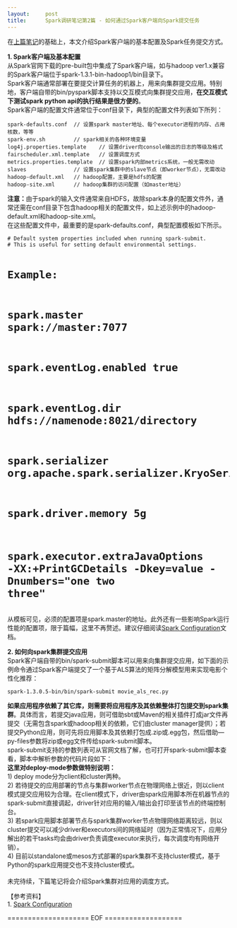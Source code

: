 ```yaml
---
layout:     post
title:      Spark调研笔记第2篇 - 如何通过Spark客户端向Spark提交任务
---
```

<div id="article_content" class="article_content clearfix csdn-tracking-statistics" data-pid="blog" data-mod="popu_307" data-dsm="post">
								            <link rel="stylesheet" href="https://csdnimg.cn/release/phoenix/template/css/ck_htmledit_views-f76675cdea.css">
						<div class="htmledit_views" id="content_views">
                
<p><span style="font-size:14px;">在<a href="http://blog.csdn.net/slvher/article/details/46377553" rel="nofollow">上篇笔记</a>的基础上，本文介绍Spark客户端的基本配置及Spark任务提交方式。</span></p>
<p><span style="font-size:14px;"><strong>1. Spark客户端及基本配置</strong><br>
从Spark官网下载的pre-built包中集成了Spark客户端，如与hadoop ver1.x兼容的Spark客户端位于spark-1.3.1-bin-hadoop1/bin目录下。<br></span><span style="font-size:14px;">Spark客户端通常部署在要提交计算任务的机器上，用来向集群提交应用。特别地，客户端自带的bin/pyspark脚本支持以交互模式向集群提交应用，<strong>在交互模式下测试spark python api的执行结果是很方便的</strong>。<br></span><span style="font-size:14px;">Spark客户端的配置文件通常位于conf目录下，</span><span style="font-size:14px;">典型的配置文件列表如下所列：<br></span></p><pre><code class="language-plain">spark-defaults.conf  // 设置spark master地址、每个executor进程的内存、占用核数，等等
spark-env.sh         // spark相关的各种环境变量
log4j.properties.template    // 设置driver向console输出的日志的等级及格式
fairscheduler.xml.template   // 设置调度方式
metrics.properties.template  // 设置spark内部metrics系统，一般无需改动
slaves               // 设置spark集群中的slave节点（即worker节点），无需改动
hadoop-default.xml   // hadoop配置，主要是hdfs的配置
hadoop-site.xml      // hadoop集群的访问配置（如master地址）</code></pre><strong>注意：</strong><span style="font-size:14px;">由于spark的输入文件通常来自HDFS，故除spark本身的配置文件外，通常还需在conf目录下包含hadoop相关的配置文件，如上述示例中的hadoop-default.xml和hadoop-site.xml。<br></span>在这些配置文件中，最重要的是spark-defaults.conf，典型配置模板如下所示。<br><pre><code class="language-plain"># Default system properties included when running spark-submit.
# This is useful for setting default environmental settings.

# Example:
# spark.master                     spark://master:7077
# spark.eventLog.enabled           true
# spark.eventLog.dir               hdfs://namenode:8021/directory
# spark.serializer                 org.apache.spark.serializer.KryoSerializer
# spark.driver.memory              5g
# spark.executor.extraJavaOptions  -XX:+PrintGCDetails -Dkey=value -Dnumbers="one two three"</code></pre>从模板可见，必须的配置项是spark.master的地址。此外还有一些影响Spark运行性能的配置项，限于篇幅，这里不再赘述。建议仔细阅读<a href="http://spark.apache.org/docs/latest/configuration.html" rel="nofollow">Spark Configuration</a>文档。
<p><span style="font-size:14px;"><strong>2. 如何向spark集群提交应用</strong><br>
Spark客户端自带的bin/spark-submit脚本可以用来向集群提交应用，如下面的示例命令通过Spark客户端提交了一个基于ALS算法的矩阵分解模型用来实现电影个性化推荐：<br></span></p><pre><code class="language-plain">spark-1.3.0.5-bin/bin/spark-submit movie_als_rec.py</code></pre><strong>如果应用程序依赖了其它库，则需要将应用程序及其依赖整体打包提交到spark集群</strong>。具体而言，若提交java应用，则可借助sbt或Maven的相关插件打成jar文件再提交（无需包含spark或hadoop相关的依赖，它们由cluster manager提供）；若提交Python应用，则可先将应用脚本及其依赖打包成.zip或.egg包，然后借助—py-files参数将zip或egg文件传给spark-submit脚本。<br>
spark-submit支持的参数列表可从官网文档了解，也可打开spark-submit脚本查看，脚本中解析参数的代码片段如下：<br><img src="https://img-blog.csdn.net/20150605175321047?watermark/2/text/aHR0cDovL2Jsb2cuY3Nkbi5uZXQvc2x2aGVy/font/5a6L5L2T/fontsize/400/fill/I0JBQkFCMA==/dissolve/70/gravity/Center" alt=""><br><strong>这里对deploy-mode参数做特别说明：</strong><br>
1) deploy mode分为client和cluster两种。<br>
2) 若待提交的应用部署的节点与集群worker节点在物理网络上很近，则以client模式提交应用较为合理。在client模式下，driver由spark应用脚本所在机器节点的spark-submit直接调起，driver针对应用的输入/输出会打印至该节点的终端控制台。<br>
3) 若spark应用脚本部署节点与spark集群worker节点物理网络距离较远，则以cluster提交可以减少driver和executors间的网络延时（因为正常情况下，应用分解出的若干tasks均会由driver负责调度executor来执行，每次调度均有网络开销）。<br>
4) 目前以standalone或mesos方式部署的spark集群不支持cluster模式，基于Python的spark应用提交也不支持cluster模式。<br><br>
未完待续，下篇笔记将会介绍Spark集群对应用的调度方式。
<p><span style="font-size:14px;">【参考资料】<br>
1. <a href="http://spark.apache.org/docs/latest/configuration.html" rel="nofollow">Spark Configuration</a></span></p>
<p><span style="font-size:14px;">==================== EOF ===================<br><br></span></p>
            </div>
                </div>